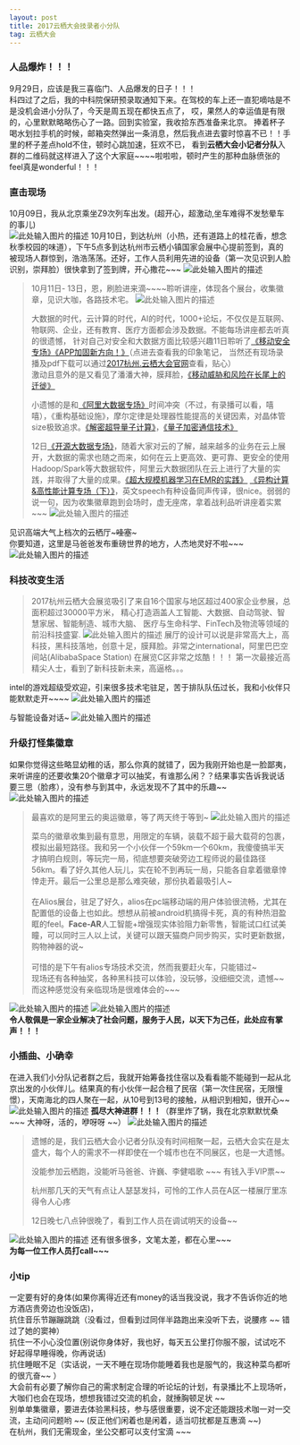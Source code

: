 ```yaml
---
layout: post
title: 2017云栖大会技录者小分队
tag: 云栖大会
---
```


### 人品爆炸！！！
9月29日，应该是我三喜临门、人品爆发的日子！！！<br/>
科四过了之后，我的中科院保研预录取通知下来。在驾校的车上还一直犯嘀咕是不是没机会进小分队了，今天是周五现在都快五点了，
哎，果然人的幸运值是有限的，心里默默略略伤心了一路。回到实验室，我收拾东西准备来北京。
捧着杯子喝水划拉手机的时候，邮箱突然弹出一条消息，然后我点进去霎时惊喜不已！！手里的杯子差点hold不住，顿时心跳加速，狂欢不已，
看到**云栖大会小记者分队**入群的二维码就这样进入了这个大家庭~~~~啦啦啦，顿时产生的那种血脉偾张的feel真是wonderful！！！

### 直击现场
10月09日，我从北京乘坐Z9次列车出发。(超开心，超激动,坐车难得不发愁晕车的事儿)<br/>
![此处输入图片的描述][1]
10月10日，到达杭州（小热，还有道路上的桂花香，想念秋季校园的味道），下午5点多到达杭州市云栖小镇国家会展中心提前签到，真的被现场人群惊到，浩浩荡荡。还好，工作人员利用先进的设备（第一次见识到人脸识别，崇拜脸）很快拿到了签到牌，开心撒花~~~
![此处输入图片的描述][2]

> 10月11日- 13日，恩，刷脸进来滴~~~~聆听讲座，体现各个展台，收集徽章，见识大咖，各路技术宅。
![此处输入图片的描述][3]
> 
> 大数据的时代，云计算的时代，AI的时代，1000+论坛，不仅仅是互联网、物联网、企业，还有教育、医疗方面都会涉及数据。不能每场讲座都去听真的很遗憾，
针对自己对安全和大数据方面比较感兴趣11日聆听了[《移动安全专场》][4][《APP加固新方向！》][5]（点进去查看我的印象笔记，
当然还有现场录播及pdf下载可以通过[2017杭州.云栖大会官网][6]查看，贴心）<br/>
激动且意外的是又看见了潘潘大神，膜拜脸，[《移动威胁和风险在长尾上的迁徙》][7]<br/>
> 
> 小遗憾的是和[《阿里大数据专场》][8]时间冲突（不过，有录播可以看，嘻嘻），《重构基础设施》，摩尔定律是处理器性能提高的关键因素，对晶体管size极致追求。[《解密超导量子计算》][9]，[《量子加密通信技术》][10]
> 
> 12日[《开源大数据专场》][11]，随着大家对云的了解，越来越多的业务在云上展开，大数据的需求也随之而来，如何在云上更高效、更可靠、更安全的使用Hadoop/Spark等大数据软件，阿里云大数据团队在云上进行了大量的实践，并取得了大量的成果。[《超大规模机器学习在EMR的实践》][12]
> [《异构计算&高性能计算专场（下）》][13]，英文speech有种设备同声传译，很nice。弱弱的说一句，因为收集徽章跑到会场时，虚无座席，拿着战利品听讲座着实累~~~
![此处输入图片的描述][14]

见识高端大气上档次的云栖厅~~~哇塞~~~<br/>
你要知道，这里是马爸爸发布重磅世界的地方，人杰地灵好不啦~~~
![此处输入图片的描述][15]
### 科技改变生活

> 2017杭州云栖大会展览吸引了来自16个国家与地区超过400家企业参展，总面积超过30000平方米，
> 精心打造涵盖人工智能、大数据、自动驾驶、智慧家居、智能制造、城市大脑、 医疗与生命科学、FinTech及物流等领域的前沿科技盛宴.
![此处输入图片的描述][16]
> 展厅的设计可以说是非常高大上，高科技，黑科技落地，创意十足，膜拜脸。非常之international，阿里巴巴空间站(AlibabaSpace Station) 在展览C区非常之炫酷！！！ 第一次最接近高精尖人士，看到了新科技新未来，高逼格。。。

intel的游戏超级受欢迎，引来很多技术宅驻足，苦于排队队伍过长，我和小伙伴只能默默走开~~~~
![此处输入图片的描述][17]

与智能设备对话~
![此处输入图片的描述][18]

### 升级打怪集徽章
如果你觉得这些略显幼稚的话，那么你真的就错了，因为我刚开始也是一脸鄙夷，来听讲座的还要收集20个徽章才可以抽奖，有谁那么闲？？结果事实告诉我说话要三思（脸疼），没有参与到其中，永远发现不了其中的乐趣~~
![此处输入图片的描述][19]

> 最喜欢的是阿里云的奥运徽章，等了两天终于等到~
![此处输入图片的描述][20]
> 
> 菜鸟的徽章收集到最有意思，用限定的车辆，装载不超于最大载荷的包裹，模拟出最短路径。我和另一个小伙伴一个59km一个60km，我傻傻搞半天才搞明白规则，等玩完一局，彻底想要突破旁边工程师说的最佳路径56km。看了好久其他人玩儿，实在轮不到再玩一局，只能各自拿着徽章悻悻走开。最后一公里总是那么难突破，那份执着最吸引人~
<br/><br/>
> 在Alios展台，驻足了好久，alios在pc端移动端的用户体验很流畅，尤其在配置低的设备上也如此。想想从前被android机搞得卡死，真的有种热泪盈眶的feel。**Face-AR**人工智能+增强现实体验阻力新零售，智能试口红试美瞳，可以同时三人以上试，关键可以跟天猫商户同步购买，实时更新数据，购物神器的说~
<br/><br/>
> 可惜的是下午有alios专场技术交流，然而我要赶火车，只能错过~ <br/>
现场还有各种抽奖，各种黑科技可以体验，没玩够，没细细交流，遗憾~~ 而这种感觉没有亲临现场是很难体会的~~~<br/>

![此处输入图片的描述][21]
![此处输入图片的描述][22]
<br/>
**令人敬佩是一家企业解决了社会问题，服务于人民，以天下为己任，此处应有掌声！！！**

### 小插曲、小确幸

在进入我们小分队记者群之后，我就开始筹备找住宿以及看看能不能碰到一起从北京出发的小伙伴儿。结果真的有小伙伴一起合租了民宿（第一次住民宿，无限憧憬），天南海北的四人聚在一起，从10号到13号的接触，从相识到相知，很开心~~
![此处输入图片的描述][23]
**孤尽大神进群！！！**（群里炸了锅，我在北京默默忧桑 ~~~ 大神呀，活的，咿呀呀 ~~）
![此处输入图片的描述][24]
> 遗憾的是，我们云栖大会小记者分队没有时间相聚一起，云栖大会实在是太盛大，每个人的需求不一样即使在一个城市也在不同展区，也是一大遗憾。
> 
> 没能参加云栖跑，没能听马爸爸、许巍、李健唱歌 ~~~ 有钱入手VIP票~~
> 
> 杭州那几天的天气有点让人瑟瑟发抖，可怜的工作人员在A区一楼展厅里冻得令人心疼
> 
> 12日晚七八点钟很晚了，看到工作人员在调试明天的设备~~

![此处输入图片的描述][25]
还有很多很多，文笔太差，都在心里~~~ <br/>
**为每一位工作人员打call~~~**

### 小tip
一定要有好的身体(如果你离得近还有money的话当我没说，我才不告诉你近的地方酒店贵旁边也没饭店)，<br/>
抗住音乐节蹦蹦跳跳（没看过，但看到过同伴半路跑出来没听下去，说腰疼 ~~ 错过了她的窦神）<br/>
抗住一不小心没位置(别说你身体好，我也好，每天五公里打你服不服，试试吃不好起得早睡得晚，你再说话)<br/>抗住睡眠不足（实话说，一天不睡在现场你能睡着我也是服气的，我这种菜鸟都听的很亢奋~~ ）<br/>
大会前有必要了解你自己的需求制定合理的听论坛的计划，有录播比不上现场听，大咖们也会在现场，想想我错过交流的机会，就捶胸顿足状 ~~ <br/>
别单单集徽章，要进去体验黑科技，参与感很重要，说不定还能跟技术咖一对一交流，主动问问题哟 ~~ (反正他们闲着也是闲着，适当叨扰都是互惠滴 ~~)<br/>
在杭州，我们无需现金，坐公交都可以支付宝滴 ~~~

  [1]: http://omztq7zo1.bkt.clouddn.com/%E4%BA%91%E6%A0%961%20%285%29.jpg
  [2]: http://omztq7zo1.bkt.clouddn.com/%E4%BA%91%E6%A0%961%20%2817%29.jpg
  [3]: http://omztq7zo1.bkt.clouddn.com/%E4%BA%91%E6%A0%961%20%2815%29.jpg
  [4]: https://yunqi.aliyun.com/2017/hangzhou/meeting?day=all&theme=all&meeting=detail1119
  [5]: https://www.evernote.com/shard/s639/sh/5e5e3fdf-6aca-4a34-b19a-e70240a33df8/a4cb8721d7ca7bac5b6aba949eb947e3
  [6]: https://yunqi.aliyun.com/?spm=a21cy.8531182.828344.2.1aa8daffi8rFsq#/video/warm
  [7]: https://www.evernote.com/shard/s639/sh/cf0be093-91e7-464e-bbdc-65325548327a/1e27188906f2028c1103a55c0c914a55
  [8]: https://yunqi.aliyun.com/2017/hangzhou/meeting?day=day1&theme=all&meeting=detail1106
  [9]: https://www.evernote.com/shard/s639/sh/7c41b704-5531-46d9-8163-9aa1576aa9d0/8899440408d50c0463c3304796f0186c
  [10]: https://www.evernote.com/shard/s639/sh/c63fc41f-6d2e-415d-b70d-cc9afa155857/74f87de8f16fd078777fa55fba5dd960
  [11]: https://yunqi.aliyun.com/2017/hangzhou/meeting?day=day2&theme=all&meeting=detail1207
  [12]: https://www.evernote.com/shard/s639/sh/60ff5e85-b2f5-4704-b2e5-49e84998d305/b8c157d68dabb1f09d6c6d93e001cd4f
  [13]: https://yunqi.aliyun.com/2017/hangzhou/meeting?day=day2&theme=all&meeting=detail1222
  [14]: http://omztq7zo1.bkt.clouddn.com/%E4%BA%91%E6%A0%961%20%2866%29.jpg
  [15]: http://omztq7zo1.bkt.clouddn.com/%E4%BA%91%E6%A0%961%20%2891%29.jpg
  [16]: http://omztq7zo1.bkt.clouddn.com/%E4%BA%91%E6%A0%961%20%28123%29.jpg
  [17]: http://omztq7zo1.bkt.clouddn.com/%E4%BA%91%E6%A0%961%20%2881%29.jpg
  [18]: http://omztq7zo1.bkt.clouddn.com/%E4%BA%91%E6%A0%961%20%2838%29.jpg
  [19]: http://omztq7zo1.bkt.clouddn.com/%E4%BA%91%E6%A0%96.jpg
  [20]: http://omztq7zo1.bkt.clouddn.com/%E4%BA%91%E6%A0%961%20%2882%29.jpg
  [21]: http://omztq7zo1.bkt.clouddn.com/%E4%BA%91%E6%A0%961%20%2877%29.jpg
  [22]: http://omztq7zo1.bkt.clouddn.com/%E4%BA%91%E6%A0%961%20%2879%29.jpg
  [23]: http://omztq7zo1.bkt.clouddn.com/%E4%BA%91%E6%A0%961%20%28119%29_%E5%89%AF%E6%9C%AC.jpg
  [24]: http://omztq7zo1.bkt.clouddn.com/%E4%BA%91%E6%A0%961%20%28122%29.jpg
  [25]: http://omztq7zo1.bkt.clouddn.com/%E4%BA%91%E6%A0%961%20%2875%29.jpg